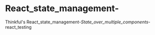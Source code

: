 # React_state_management-
Thinkful's React_state_management-_State_over_multiple_components_-react_testing
